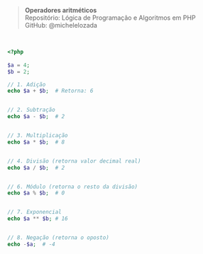 > **Operadores aritméticos**     
> Repositório: Lógica de Programação e Algoritmos em PHP   
> GitHub: @michelelozada
&nbsp;
     
&nbsp;     
```php
<?php
	
$a = 4;
$b = 2;

// 1. Adição
echo $a + $b;  # Retorna: 6


// 2. Subtração
echo $a - $b;  # 2


// 3. Multiplicação
echo $a * $b;  # 8


// 4. Divisão (retorna valor decimal real)
echo $a / $b;  # 2


// 6. Módulo (retorna o resto da divisão)
echo $a % $b;  # 0 


// 7. Exponencial
echo $a ** $b; # 16


// 8. Negação (retorna o oposto)
echo -$a;  # -4
```